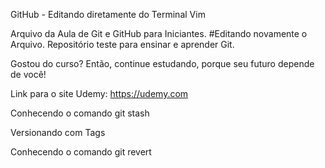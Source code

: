GitHub - Editando diretamente do Terminal Vim

Arquivo da Aula de Git e GitHub para Iniciantes.
#Editando novamente o Arquivo.
Repositório teste para ensinar e aprender Git.

Gostou do curso? Então, continue estudando, porque seu futuro depende de você!

Link para o site Udemy: https://udemy.com

Conhecendo o comando git stash

Versionando com Tags

Conhecendo o comando git revert
